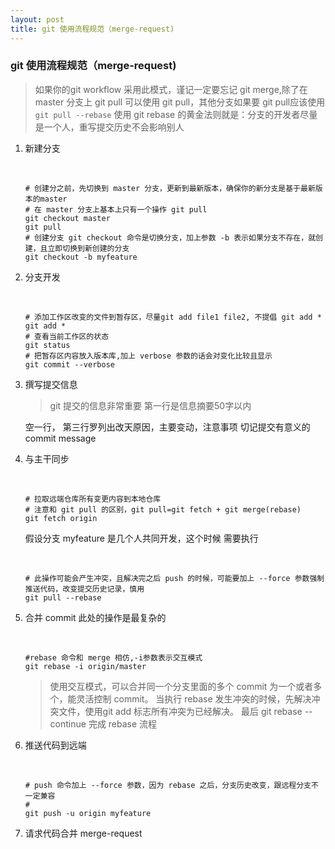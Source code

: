 ```yaml
---
layout: post
title: git 使用流程规范（merge-request)
---
```







### git 使用流程规范（merge-request)

> 如果你的git workflow 采用此模式，谨记一定要忘记 git merge,除了在 master 分支上 git pull 可以使用 git pull，其他分支如果要 git pull应该使用 `git pull --rebase`
> 使用 git rebase 的黄金法则就是：分支的开发者尽量是一个人，重写提交历史不会影响别人

1. 新建分支

   ​                        

   ```
   # 创建分之前，先切换到 master 分支，更新到最新版本，确保你的新分支是基于最新版本的master
   # 在 master 分支上基本上只有一个操作 git pull
   git checkout master
   git pull
   # 创建分支 git checkout 命令是切换分支，加上参数 -b 表示如果分支不存在，就创建，且立即切换到新创建的分支
   git checkout -b myfeature
   ```

2. 分支开发

   ​                        

   ```
   # 添加工作区改变的文件到暂存区，尽量git add file1 file2, 不提倡 git add *
   git add *
   # 查看当前工作区的状态
   git status
   # 把暂存区内容放入版本库,加上 verbose 参数的话会对变化比较且显示
   git commit --verbose
   ```

3. 撰写提交信息

   > git 提交的信息非常重要
   > 第一行是信息摘要50字以内

   空一行，
   第三行罗列出改天原因，主要变动，注意事项
   切记提交有意义的 commit message

4. 与主干同步

   ​                        

   ```
   # 拉取远端仓库所有变更内容到本地仓库
   # 注意和 git pull 的区别，git pull=git fetch + git merge(rebase)
   git fetch origin
   ```

   假设分支 myfeature 是几个人共同开发，这个时候 需要执行

   ​                        

   ```
   # 此操作可能会产生冲突，且解决完之后 push 的时候，可能要加上 --force 参数强制推送代码，改变提交历史记录，慎用
   git pull --rebase
   ```

5. 合并 commit
   此处的操作是最复杂的

   ​                        

   ```
   #rebase 命令和 merge 相仿,-i参数表示交互模式
   git rebase -i origin/master
   ```

   > 使用交互模式，可以合并同一个分支里面的多个 commit 为一个或者多个，能灵活控制 commit。
   > 当执行 rebase 发生冲突的时候，先解决冲突文件，使用git add 标志所有冲突为已经解决。                    最后 git rebase --continue 完成 rebase 流程

6. 推送代码到远端

   ​                        

   ```
   # push 命令加上 --force 参数，因为 rebase 之后，分支历史改变，跟远程分支不一定兼容
   # 
   git push -u origin myfeature 
   ```

7. 请求代码合并 merge-request

